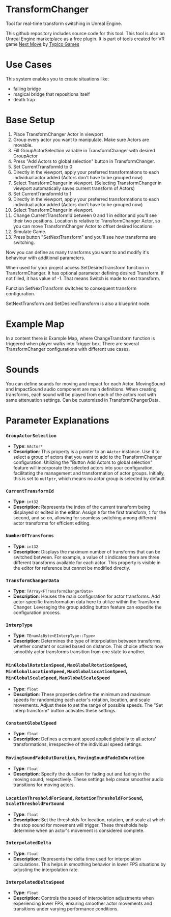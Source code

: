 # TransformChanger
Tool for real-time transform switching in Unreal Engine. 

This github repository includes source code for this tool. This tool is also on Unreal Engine marketplace as a free plugin. It is part of tools created for VR game [Next Move](https://www.meta.com/cs-cz/experiences/6785834628189984?ranking_trace=106799090815324_6785834628189984_QUESTSEARCH_1CIOhKO7vzRZvA7Ca_eyJwbGF0Zm9ybSI6ImFuZHJvaWQtNmRvZiIsInF1ZXJ5X3N0cmluZyI6Im5leHQgbW92ZSIsImxvY2FsZSI6ImNzX0NaIiwibnVtX2ZldGNoIjoxMDEsInNlYXJjaF9yb3V0ZSI6IndlYiIsInRhZ19pZHMiOltdfQ%3D%3D_eyJzZWN0aW9uX2tleSI6IlNFQVJDSCJ9) by [Typico Games](https://typicogames.com)

# Use Cases

This system enables you to create situations like:
 - falling bridge
 - magical bridge that repositions itself
 - death trap

# Base Setup

1. Place TransformChanger Actor in viewport
2. Group every actor you want to manipulate. Make sure Actors are movable.
3. Fill GroupActorSelection variable in TransformChanger with desired GroupActor
4. Press "Add Actors to global selection" button in TransformChanger.
5. Set CurrentTransformId to 0
6. Directly in the viewport, apply your preferred transformations to each individual actor added (Actors don't have to be grouped now)
7. Select TransformChanger in viewport. (Selecting TransformChanger in viewport automatically saves current transform of Actors)
8. Set CurrentTransformId to 1
9. Directly in the viewport, apply your preferred transformations to each individual actor added (Actors don't have to be grouped now)
10. Select TransformChanger in viewport.
11. Change CurrentTransformId between 0 and 1 in editor and you'll see their two positions. Location is relative to TransformChanger Actor, so you can move TransformChanger Actor to offset desired locations.
12. Simulate Game.
13. Press button "SetNextTransform" and you'll see how transforms are switching.


Now you can define as many transforms you want to and modify it's behaviour with additional parameters.

When used for your project access SetDesiredTransform function in TransformChanger. It has optional parameter defining desired Transform. If not filled, it has value of -1. That means Switch is made to next transform.

Function SetNextTransform switches to consequent transform configuration.

SetNextTransform and SetDesiredTransform is also a blueprint node.


# Example Map

In a content there is Example Map, where ChangeTransform function is triggered when player walks into Trigger box. There are several TransformChanger configurations with different use cases.

# Sounds

You can define sounds for moving and impact for each Actor. MovingSound and ImpactSound audio component are main definitions. When creating transforms, each sound will be played from each of the actors root with same attenuation settings. Can be customized in TransformChangerData.

# Parameter Explanations

### `GroupActorSelection`
- **Type**: `AActor*`
- **Description**: This property is a pointer to an `AActor` instance. Use it to select a group of actors that you want to add to the TransformChanger configuration. Utilizing the "Button Add Actors to global selection" feature will incorporate the selected actors into your configuration, facilitating the management and transformation of actor groups. Initially, this is set to `nullptr`, which means no actor group is selected by default.

### `CurrentTransformId`
- **Type**: `int32`
- **Description**: Represents the index of the current transform being displayed or edited in the editor. Assign `0` for the first transform, `1` for the second, and so on, allowing for seamless switching among different actor transforms for efficient editing.

### `NumberOfTransforms`
- **Type**: `int32`
- **Description**: Displays the maximum number of transforms that can be switched between. For example, a value of `3` indicates there are three different transforms available for each actor. This property is visible in the editor for reference but cannot be modified directly.

### `TransformChangerData`
- **Type**: `TArray<FTransformChangerData>`
- **Description**: Houses the main configuration for actor transforms. Add actor-specific transformation data here to utilize within the Transform Changer. Leveraging the group adding button feature can expedite the configuration process.

### `InterpType`
- **Type**: `TEnumAsByte<EInterpType::Type>`
- **Description**: Determines the type of interpolation between transforms, whether constant or scaled based on distance. This choice affects how smoothly actor transforms transition from one state to another.

### `MinGlobalRotationSpeed`, `MaxGlobalRotationSpeed`, `MinGlobalLocationSpeed`, `MaxGlobalLocationSpeed`, `MinGlobalScaleSpeed`, `MaxGlobalScaleSpeed`
- **Type**: `float`
- **Description**: These properties define the minimum and maximum speeds for randomizing each actor's rotation, location, and scale movements. Adjust these to set the range of possible speeds. The "Set interp transform" button activates these settings.

### `ConstantGlobalSpeed`
- **Type**: `float`
- **Description**: Defines a constant speed applied globally to all actors' transformations, irrespective of the individual speed settings.

### `MovingSoundFadeOutDuration`, `MovingSoundFadeInDuration`
- **Type**: `float`
- **Description**: Specify the duration for fading out and fading in the moving sound, respectively. These settings help create smoother audio transitions for moving actors.

### `LocationThresholdForSound`, `RotationThresholdForSound`, `ScaleThresholdForSound`
- **Type**: `float`
- **Description**: Set the thresholds for location, rotation, and scale at which the stop sound for movement will trigger. These thresholds help determine when an actor's movement is considered complete.

### `InterpolatedDelta`
- **Type**: `float`
- **Description**: Represents the delta time used for interpolation calculations. This helps in smoothing behavior in lower FPS situations by adjusting the interpolation rate.

### `InterpolatedDeltaSpeed`
- **Type**: `float`
- **Description**: Controls the speed of interpolation adjustments when experiencing lower FPS, ensuring smoother actor movements and transitions under varying performance conditions.
